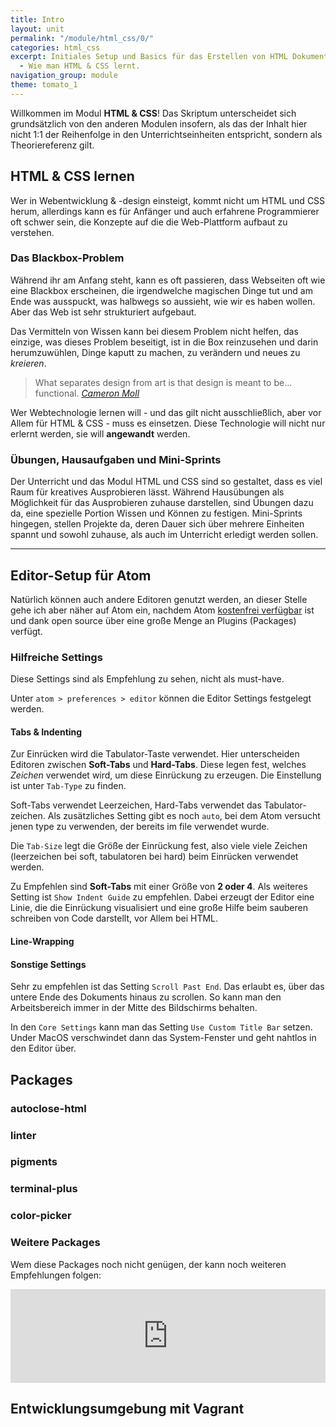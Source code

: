 ```yaml
---
title: Intro
layout: unit
permalink: "/module/html_css/0/"
categories: html_css
excerpt: Initiales Setup und Basics für das Erstellen von HTML Dokumenten & Stylesheets
  - Wie man HTML & CSS lernt.
navigation_group: module
theme: tomato_1
---
```

Willkommen im Modul **HTML & CSS**! Das Skriptum unterscheidet sich grundsätzlich von den anderen Modulen insofern, als das der Inhalt hier nicht 1:1 der Reihenfolge in den Unterrichtseinheiten entspricht, sondern als Theoriereferenz gilt.

## HTML & CSS lernen

Wer in Webentwicklung & -design einsteigt, kommt nicht um HTML und CSS herum, allerdings kann es für Anfänger und auch erfahrene Programmierer oft schwer sein, die Konzepte auf die die Web-Plattform aufbaut zu verstehen.

### Das Blackbox-Problem

Während ihr am Anfang steht, kann es oft passieren, dass Webseiten oft wie eine Blackbox erscheinen, die irgendwelche magischen Dinge tut und am Ende was ausspuckt, was halbwegs so aussieht, wie wir es haben wollen. Aber das Web ist sehr strukturiert aufgebaut.

Das Vermitteln von Wissen kann bei diesem Problem nicht helfen, das einzige, was dieses Problem beseitigt, ist in die Box reinzusehen und darin herumzuwühlen, Dinge kaputt zu machen, zu verändern und neues zu _kreieren_.

> What separates design from art is that design is meant to be... functional. _[Cameron Moll](https://twitter.com/cameronmoll)_

Wer Webtechnologie lernen will - und das gilt nicht ausschließlich, aber vor Allem für HTML & CSS - muss es einsetzen. Diese Technologie will nicht nur erlernt werden, sie will **angewandt** werden.

### Übungen, Hausaufgaben und Mini-Sprints

Der Unterricht und das Modul HTML und CSS sind so gestaltet, dass es viel Raum für kreatives Ausprobieren lässt. Während Hausübungen als Möglichkeit für das Ausprobieren zuhause darstellen, sind Übungen dazu da, eine spezielle Portion Wissen und Können zu festigen. Mini-Sprints hingegen, stellen Projekte da, deren Dauer sich über mehrere Einheiten spannt und sowohl zuhause, als auch im Unterricht erledigt werden sollen.

* * *

## Editor-Setup für Atom

Natürlich können auch andere Editoren genutzt werden, an dieser Stelle gehe ich aber näher auf Atom ein, nachdem Atom [kostenfrei verfügbar](https://atom.io/) ist und dank open source über eine große Menge an Plugins (Packages) verfügt.

### Hilfreiche Settings

Diese Settings sind als Empfehlung zu sehen, nicht als must-have.

Unter `atom > preferences > editor` können die Editor Settings festgelegt werden.

#### Tabs & Indenting

Zur Einrücken wird die Tabulator-Taste verwendet. Hier unterscheiden Editoren zwischen **Soft-Tabs** und **Hard-Tabs**. Diese legen fest, welches _Zeichen_ verwendet wird, um diese Einrückung zu erzeugen. Die Einstellung ist unter `Tab-Type` zu finden.

Soft-Tabs verwendet Leerzeichen, Hard-Tabs verwendet das Tabulator-zeichen. Als zusätzliches Setting gibt es noch `auto`, bei dem Atom versucht jenen type zu verwenden, der bereits im file verwendet wurde.

Die `Tab-Size` legt die Größe der Einrückung fest, also viele viele Zeichen (leerzeichen bei soft, tabulatoren bei hard) beim Einrücken verwendet werden.

Zu Empfehlen sind **Soft-Tabs** mit einer Größe von **2 oder 4**. Als weiteres Setting ist `Show Indent Guide` zu empfehlen. Dabei erzeugt der Editor eine Linie, die die Einrückung visualisiert und eine große Hilfe beim sauberen schreiben von Code darstellt, vor Allem bei HTML.

#### Line-Wrapping

#### Sonstige Settings

Sehr zu empfehlen ist das Setting `Scroll Past End`. Das erlaubt es, über das untere Ende des Dokuments hinaus zu scrollen. So kann man den Arbeitsbereich immer in der Mitte des Bildschirms behalten.

In den `Core Settings` kann man das Setting `Use Custom Title Bar` setzen. Under MacOS verschwindet dann das System-Fenster und geht nahtlos in den Editor über.

## Packages

### autoclose-html

### linter

### pigments

### terminal-plus

### color-picker

### Weitere Packages

Wem diese Packages noch nicht genügen, der kann noch weiteren Empfehlungen folgen:

<iframe width="100%" height="auto" src="https://www.youtube.com/embed/DmKNDxlNLoE" frameborder="0" allowfullscreen=""></iframe>

## Entwicklungsumgebung mit Vagrant